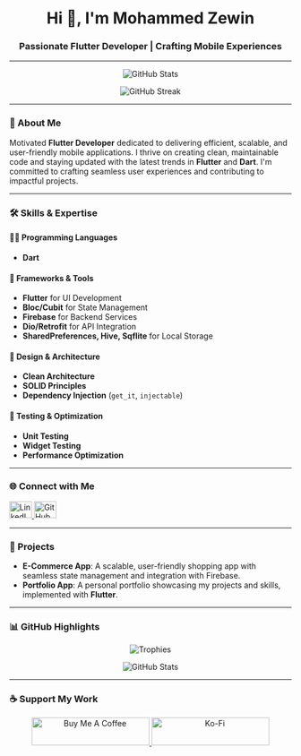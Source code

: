 <h1 align="center">Hi 👋, I'm Mohammed Zewin</h1>
<h3 align="center">Passionate Flutter Developer | Crafting Mobile Experiences</h3>

---

<p align="center">
  <img src="https://github-readme-stats.vercel.app/api?username=mohamedzewin01&show_icons=true&theme=radical&hide=c,cpp" alt="GitHub Stats" />
</p>

<p align="center">
  <img src="https://github-readme-streak-stats.herokuapp.com/?user=mohamedzewin01&theme=radical" alt="GitHub Streak" />
</p>

---

### 🌟 About Me

Motivated **Flutter Developer** dedicated to delivering efficient, scalable, and user-friendly mobile applications. I thrive on creating clean, maintainable code and staying updated with the latest trends in **Flutter** and **Dart**. I'm committed to crafting seamless user experiences and contributing to impactful projects.

---

### 🛠️ Skills & Expertise

#### 👨‍💻 Programming Languages
- **Dart**

#### 🌟 Frameworks & Tools
- **Flutter** for UI Development
- **Bloc/Cubit** for State Management
- **Firebase** for Backend Services
- **Dio/Retrofit** for API Integration
- **SharedPreferences, Hive, Sqflite** for Local Storage

#### 🎨 Design & Architecture
- **Clean Architecture** 
- **SOLID Principles**
- **Dependency Injection** (`get_it`, `injectable`)

#### 🧪 Testing & Optimization
- **Unit Testing**
- **Widget Testing**
- **Performance Optimization**

---

### 🌐 Connect with Me
<p align="left">
  <a href="https://linkedin.com/in/mohammed-zewin" target="blank">
    <img src="https://raw.githubusercontent.com/rahuldkjain/github-profile-readme-generator/master/src/images/icons/Social/linked-in-alt.svg" alt="LinkedIn" height="30" width="40" />
  </a>
  <a href="https://github.com/mohamedzewin01" target="blank">
    <img src="https://cdn.jsdelivr.net/npm/simple-icons@3.0.1/icons/github.svg" alt="GitHub" height="30" width="40" />
  </a>
</p>

---

### 🚀 Projects

- **E-Commerce App**: A scalable, user-friendly shopping app with seamless state management and integration with Firebase.
- **Portfolio App**: A personal portfolio showcasing my projects and skills, implemented with **Flutter**.

---

### 📊 GitHub Highlights

<p align="center">
  <img src="https://github-profile-trophy.vercel.app/?username=mohamedzewin01&theme=radical&row=1&column=6" alt="Trophies" />
</p>
<p align="center">
  <img src="https://github-readme-stats.vercel.app/api?username=mohamedzewin01&show_icons=true&theme=radical&hide=cpp,c" alt="GitHub Stats" />
</p>

---

### ☕ Support My Work

<p align="center">
  <a href="https://www.buymeacoffee.com/mohamedzewin01">
    <img src="https://cdn.buymeacoffee.com/buttons/v2/default-yellow.png" height="50" width="210" alt="Buy Me A Coffee" />
  </a>
  <a href="https://ko-fi.com/mohamedzewin01">
    <img src="https://cdn.ko-fi.com/cdn/kofi3.png?v=3" height="50" width="210" alt="Ko-Fi" />
  </a>
</p>
